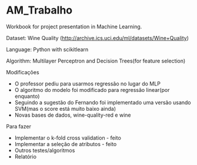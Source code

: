 # AM_Trabalho

Workbook for project presentation in Machine Learning.

Dataset: Wine Quality (http://archive.ics.uci.edu/ml/datasets/Wine+Quality)

Language: Python with scikitlearn

Algorithm: Multilayer Perceptron and Decision Trees(for feature selection)

Modificações
- O professor pediu para usarmos regressão no lugar do MLP
- O algoritmo do modelo foi modificado para regressão linear(por enquanto)
- Seguindo a sugestão do Fernando foi implementado uma versão usando SVM(mas o score está muito baixo ainda)
- Novas bases de dados, wine-quality-red e wine

Para fazer
- Implementar o k-fold cross validation - feito
- Implementar a seleção de atributos - feito
- Outros testes/algoritmos
- Relatório